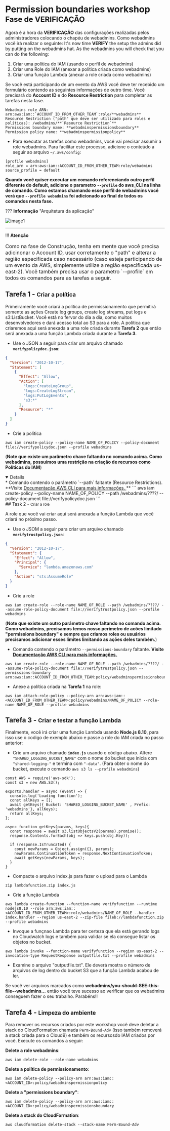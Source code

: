 # Permission boundaries workshop <small>Fase de VERIFICAÇÃO</small>

Agora é a hora da **VERIFICAÇÃO** das configurações realizadas pelos administradores colocando o chapéu de webadmins. Como webadmins você irá realizar o seguinte:
It's now time **VERIFY** the setup the admins did by putting on the webadmins hat. As the webadmins you will check that you can do the following: 

1. Criar uma política do IAM (usando o perfil de webadmins)
2. Criar uma Role do IAM (anexar a política criada como webadmins)
3. Criar uma função Lambda (anexar a role criada como webadmins)

Se você está participando de um evento da AWS você deve ter recebido um formulário contendo as seguintes informações de outro time. Você precisará do **Account ID** e do **Resource Restriction** para completar as tarefas nesta fase.

```
Webadmins role ARN:	arn:aws:iam::`ACCOUNT_ID_FROM_OTHER_TEAM`:role/**webadmins**
Resource Restriction ("path" que deve ser utilizado para roles e políticas): /webadmins/**`Resource Restriction`**
Permissions boundary name: **webadminspermissionsboundary**
Permission policy name: **webadminspermissionpolicy**
```

* Para executar as tarefas como webadmins, você vai precisar assumir a role webadmins. Para facilitar este processo, adicione o conteúdo a seguir ao arquivo `~/.aws/config`:

```
[profile webadmins]
role_arn = arn:aws:iam::ACCOUNT_ID_FROM_OTHER_TEAM:role/webadmins
source_profile = default
```

**Quando você quiser executar um comando referenciando outro perfil diferente do default, adicione o parametro `--profile` do aws_CLI na linha de comando. Como estamos chamando esse perfil de webadmins você verá que `--profile webadmins` foi adicionado ao final de todos os comandos nesta fase.**

??? **Informação** "Arquitetura da aplicação"
	
![image1](./images/architecture.png)

---

!!! **Atenção**
<p style="font-size:16px;">
      Como na fase de Construção, tenha em mente que você precisa adicinonar o Account ID, usar corretamente o "path" e alterar a região especificada caso necessário (caso esteja participando de um evento da AWS, simplemente utilize a região especificada us-east-2). Você também precisa usar o parametro `--profile` em todos os comandos para as tarefas a seguir.
</p>

## Tarefa 1 - <small>Criar a política</small>
	
Primeiramente você criará a política de permissionamento que permitirá somente as ações Create log groups, create log streams, put logs e s3:ListBucket. Você está no fervor do dia a dia, como muitos desenvolvedores e dará acesso total ao S3 para a role. A política que criaremos aqui será anexada a uma role criada durante **Tarefa 2** que então será anexada a uma função Lambda criada durante a **Tarefa 3**.

* Use o JSON a seguir para criar um arquivo chamado **`verifypolicydoc.json`**:
```json
{
  "Version": "2012-10-17",
  "Statement": [
    {
      "Effect": "Allow",
      "Action": [
        "logs:CreateLogGroup",
        "logs:CreateLogStream",
        "logs:PutLogEvents",
        "s3:*"
      ],
      "Resource": "*"
    }
  ]
}
```
* Crie a política 
```
aws iam create-policy --policy-name NAME_OF_POLICY --policy-document file://verifypolicydoc.json --profile webadmins
```
(**Note que existe um parâmetro chave faltando no comando acima. Como webadmins, possuímos uma restrição na criação de recursos como Políticas do IAM**)
<details open>
* Comando contendo o parâmetro `--path` faltante (Resource Restrictions). **Visite <a href="https://docs.aws.amazon.com/cli/latest/reference/" target="_blank"> Documentação AWS CLI para mais informações. </a>**
```
aws iam create-policy --policy-name NAME_OF_POLICY --path /webadmins/????/ --policy-document file://verifypolicydoc.json
```
</details>
## Task 2 - <small>Criar a role</small>

A role que você vai criar aqui será anexada a função Lambda que você criará no próximo passo.

* Use o JSOM a seguir para criar um arquivo chamado **`verifytrustpolicy.json`**:
```json
{
  "Version": "2012-10-17",
  "Statement": {
    "Effect": "Allow",
    "Principal": {
      "Service": "lambda.amazonaws.com"
    },
    "Action": "sts:AssumeRole"
  }
}
```
* Crie a role
```
aws iam create-role --role-name NAME_OF_ROLE --path /webadmins/????/ --assume-role-policy-document file://verifytrustpolicy.json --profile webadmins
```
(**Note que existe um outro parâmetro chave faltando no comando acima. Como webadmins, precisamos temos nosso perímetro de acões limitado "permissions boundary" e sempre que criamos roles ou usuários precisamos adicionar esses limites limitando as ações deles também.**)
* Comando contendo o parâmetro `--permissions-boundary` faltante. **Visite <a href="https://docs.aws.amazon.com/cli/latest/reference/" target="_blank"> Documentação AWS CLI para mais informações. </a>** 
```
aws iam create-role --role-name NAME_OF_ROLE --path /webadmins/????/ --assume-role-policy-document file://verifytrustpolicy.json --permissions-boundary arn:aws:iam::ACCOUNT_ID_FROM_OTHER_TEAM:policy/webadminspermissionsboundary
```

* Anexe a política criada na **Tarefa 1** na role:
```
aws iam attach-role-policy --policy-arn arn:aws:iam::<ACCOUNT_ID_FROM_OTHER_TEAM>:policy/webadmins/NAME_OF_POLICY --role-name NAME_OF_ROLE --profile webadmins
```

## Tarefa 3 - <small>Criar e testar a função Lambda</small>

Finalmente, você irá criar uma função Lambda usando **Node.js 8.10**, para isso use o codigo de exemplo abaixo e passe a role do IAM criada no passo anterior:

* Crie um arquivo chamado **`index.js`** usando o código abaixo. Altere `"SHARED_LOGGING_BUCKET_NAME"` com o nome do bucket que inicia com `"shared-logging-"` e termina com `"-data"`. (Para obter o nome do bucket, execute o comando `aws s3 ls --profile webadmins`)

``` node
const AWS = require('aws-sdk');
const s3 = new AWS.S3();

exports.handler = async (event) => {
  console.log('Loading function');
  const allKeys = [];
  await getKeys({ Bucket: 'SHARED_LOGGING_BUCKET_NAME' , Prefix: 'webadmins'}, allKeys);
  return allKeys;
};

async function getKeys(params, keys){
  const response = await s3.listObjectsV2(params).promise();
  response.Contents.forEach(obj => keys.push(obj.Key));

  if (response.IsTruncated) {
    const newParams = Object.assign({}, params);
    newParams.ContinuationToken = response.NextContinuationToken;
    await getKeys(newParams, keys); 
  }
}
```
* Compacte o arquivo index.js para fazer o upload para o Lambda
```
zip lambdafunction.zip index.js
```
* Crie a função Lambda
```
aws lambda create-function --function-name verifyfunction --runtime nodejs8.10 --role arn:aws:iam::<ACCOUNT_ID_FROM_OTHER_TEAM>:role/webadmins/NAME_OF_ROLE --handler index.handler --region us-east-2 --zip-file fileb://lambdafunction.zip --profile webadmins
```
* Invoque a funçnao Lambda para ter certeza que ela está gerando logs no Cloudwatch logs e também para validar se ela consegue listar os objetos no bucket.
```
aws lambda invoke --function-name verifyfunction --region us-east-2 --invocation-type RequestResponse outputfile.txt --profile webadmins
```
* Examine o arquivo "outputfile.txt". Ele deverá mostra o número de arquivos de log dentro do bucket S3 que a função Lambda acabou de ler.

Se você ver arquivos marcados como **webadmins/you-should-SEE-this-file--webadmins...** então você teve sucesso ao verificar que os webadmins conseguem fazer o seu trabalho. Parabéns!!

## Tarefa 4 - <small>Limpeza do ambiente</small>

Para remover os recursos criados por este workshop você deve deletar a stack do CloudFormation chamada `Perm-Bound-Adv` (isso também removerá a stack criada para o Cloud9) e também os recursosdo IAM criados por você. Execute os comandos a seguir:

**Delete a role webadmins**:
```
aws iam delete-role --role-name webadmins
```
**Delete a política de permissionamento**:
```
aws iam delete-policy --policy-arn arn:aws:iam::<ACCOUNT_ID>:policy/webadminspermissionpolicy
```
**Delete a "permissions boundary"**:
```
aws iam delete-policy --policy-arn arn:aws:iam::<ACCOUNT_ID>:policy/webadminspermissionsboundary
```
**Delete a stack do CloudFormation**:
```
aws cloudformation delete-stack --stack-name Perm-Bound-Adv
```
